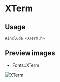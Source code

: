 XTerm
==========

Usage
------

    #include <XTerm.h>

Preview images
--------------
* Fonts::XTerm 

![XTerm](https://raw.githubusercontent.com/DisplayCore/XTerm/master/Preview/XTerm.png)

